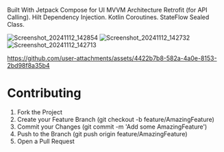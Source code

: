 Built With
Jetpack Compose for UI
MVVM Architecture
Retrofit (for API Calling).
Hilt Dependency Injection.
Kotlin Coroutines.
StateFlow
Sealed Class.


![Screenshot_20241112_142854](https://github.com/user-attachments/assets/c7781aea-46b1-4b51-979b-142ed259f824)
![Screenshot_20241112_142732](https://github.com/user-attachments/assets/b8a2a280-232c-4e60-8523-b5d025c4b8f6)
![Screenshot_20241112_142713](https://github.com/user-attachments/assets/92bc7768-f7e1-4b22-86ac-60dd7b85c39d)




https://github.com/user-attachments/assets/4422b7b8-582a-4a0e-8153-2bd98f8a35b4

# Contributing
1. Fork the Project
2. Create your Feature Branch (git checkout -b feature/AmazingFeature)
3. Commit your Changes (git commit -m 'Add some AmazingFeature')
4. Push to the Branch (git push origin feature/AmazingFeature)
5. Open a Pull Request

